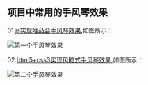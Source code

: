 ## 项目中常用的手风琴效果
01.[js实现唯品会手风琴效果](https://github.com/flyingpig2016/Website-accordion-effects/tree/master/01project/index.html),如图所示：

![第一个手风琴效果](https://github.com/flyingpig2016/Website-accordion-effects/blob/master/videos/1.gif?raw=true)

02.[html5+css3实现风箱式手风琴效果](https://github.com/flyingpig2016/Website-accordion-effects/blob/master/02project/1.html),如图所示：

![第二个手风琴效果](https://github.com/flyingpig2016/Website-accordion-effects/blob/master/videos/2.gif?raw=true)
